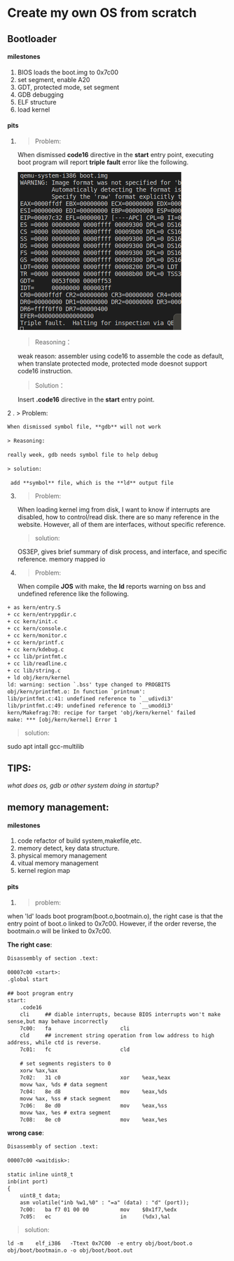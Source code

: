 # Create my own OS from scratch

## Bootloader

#### milestones

1. BIOS loads the boot.img to 0x7c00
2. set segment, enable A20
3. GDT, protected mode, set segment
4. GDB debugging
5. ELF structure
6. load kernel

#### pits
1. > Problem:
   
    When dismissed **code16** directive in the **start** entry point, executing boot program will report **triple** **fault** error like the following.
    
   ![code16](pictures/code16.png)

   > Reasoning：
    
    weak reason: assembler using code16 to assemble the code as default, when translate protected mode, protected mode doesnot support code16 instruction.

   > Solution：

     Insert **.code16** directive in the **start** entry point.

2 . > Problem:

    When dismissed symbol file, **gdb** will not work

    > Reasoning:
    
    really week, gdb needs symbol file to help debug

    > solution:
     
     add **symbol** file, which is the **ld** output file

3. > Problem:
    
    When loading kernel img from disk, I want to know if interrupts are disabled, how to control/read disk. there are so many reference in the website.
    However, all of them are interfaces, without specific reference.
  
   > solution:

   OS3EP, gives brief summary of disk process, and interface, and specific reference. memory mapped io


4. > Problem:
   
   When compile **JOS** with make, the **ld** reports warning on bss and undefined reference like the following.

```
+ as kern/entry.S
+ cc kern/entrypgdir.c
+ cc kern/init.c
+ cc kern/console.c
+ cc kern/monitor.c
+ cc kern/printf.c
+ cc kern/kdebug.c
+ cc lib/printfmt.c
+ cc lib/readline.c
+ cc lib/string.c
+ ld obj/kern/kernel
ld: warning: section `.bss' type changed to PROGBITS
obj/kern/printfmt.o: In function `printnum':
lib/printfmt.c:41: undefined reference to `__udivdi3'
lib/printfmt.c:49: undefined reference to `__umoddi3'
kern/Makefrag:70: recipe for target 'obj/kern/kernel' failed
make: *** [obj/kern/kernel] Error 1

```

> solution:

sudo apt intall gcc-multilib

## TIPS:

  *what does os, gdb or other system doing in startup?* 



## memory management:

#### milestones

1. code refactor of build system,makefile,etc.
2. memory detect, key data structure.
3. physical memory management
4. vitual memory management
5. kernel region map

#### pits

1. >problem:

  when 'ld' loads boot program(boot.o,bootmain.o), the right case is that the entry point of boot.o linked to 0x7c00. However, if the order reverse, the bootmain.o will be linked to 0x7c00.


**The right case**:

```
Disassembly of section .text:

00007c00 <start>:
.global start

## boot program entry
start:
    .code16
    cli     ## diable interrupts, because BIOS interrupts won't make sense,but may behave incorrectly
    7c00:	fa                   	cli    
    cld     ## increment string operation from low address to high address, while ctd is reverse.
    7c01:	fc                   	cld    
    
    # set segments registers to 0
    xorw %ax,%ax
    7c02:	31 c0                	xor    %eax,%eax
    movw %ax, %ds # data segment
    7c04:	8e d8                	mov    %eax,%ds
    movw %ax, %ss # stack segment
    7c06:	8e d0                	mov    %eax,%ss
    movw %ax, %es # extra segment
    7c08:	8e c0                	mov    %eax,%es
``` 

**wrong case**:

```
Disassembly of section .text:

00007c00 <waitdisk>:

static inline uint8_t
inb(int port)
{
	uint8_t data;
	asm volatile("inb %w1,%0" : "=a" (data) : "d" (port));
    7c00:	ba f7 01 00 00       	mov    $0x1f7,%edx
    7c05:	ec                   	in     (%dx),%al
```

>solution:

```
ld -m    elf_i386   -Ttext 0x7C00  -e entry obj/boot/boot.o obj/boot/bootmain.o -o obj/boot/boot.out

```